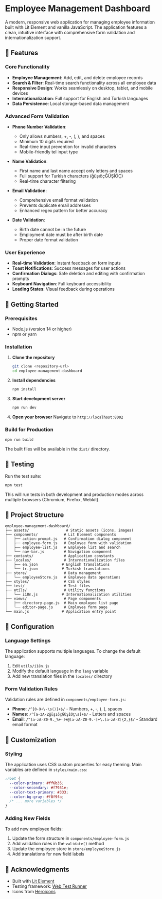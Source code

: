# Employee Management Dashboard

A modern, responsive web application for managing employee information built with Lit Element and vanilla JavaScript. The application features a clean, intuitive interface with comprehensive form validation and internationalization support.

## 🌟 Features

### Core Functionality

- **Employee Management**: Add, edit, and delete employee records
- **Search & Filter**: Real-time search functionality across all employee data
- **Responsive Design**: Works seamlessly on desktop, tablet, and mobile devices
- **Internationalization**: Full support for English and Turkish languages
- **Data Persistence**: Local storage-based data management

### Advanced Form Validation

- **Phone Number Validation**:

  - Only allows numbers, +, -, (, ), and spaces
  - Minimum 10 digits required
  - Real-time input prevention for invalid characters
  - Mobile-friendly tel input type

- **Name Validation**:

  - First name and last name accept only letters and spaces
  - Full support for Turkish characters (ğüşıöçĞÜŞİÖÇ)
  - Real-time character filtering

- **Email Validation**:

  - Comprehensive email format validation
  - Prevents duplicate email addresses
  - Enhanced regex pattern for better accuracy

- **Date Validation**:
  - Birth date cannot be in the future
  - Employment date must be after birth date
  - Proper date format validation

### User Experience

- **Real-time Validation**: Instant feedback on form inputs
- **Toast Notifications**: Success messages for user actions
- **Confirmation Dialogs**: Safe deletion and editing with confirmation prompts
- **Keyboard Navigation**: Full keyboard accessibility
- **Loading States**: Visual feedback during operations

## 🚀 Getting Started

### Prerequisites

- Node.js (version 14 or higher)
- npm or yarn

### Installation

1. **Clone the repository**

   ```bash
   git clone <repository-url>
   cd employee-management-dashboard
   ```

2. **Install dependencies**

   ```bash
   npm install
   ```

3. **Start development server**

   ```bash
   npm run dev
   ```

4. **Open your browser**
   Navigate to `http://localhost:8002`

### Build for Production

```bash
npm run build
```

The built files will be available in the `dist/` directory.

## 🧪 Testing

Run the test suite:

```bash
npm test
```

This will run tests in both development and production modes across multiple browsers (Chromium, Firefox, Webkit).

## 📁 Project Structure

```
employee-management-dashboard/
├── assets/                 # Static assets (icons, images)
├── components/            # Lit Element components
│   ├── action-prompt.js   # Confirmation dialog component
│   ├── employee-form.js   # Employee form with validation
│   ├── employee-list.js   # Employee list and search
│   └── nav-bar.js         # Navigation component
├── contants/              # Application constants
├── locales/               # Internationalization files
│   ├── en.json           # English translations
│   └── tr.json           # Turkish translations
├── store/                 # Data management
│   └── employeeStore.js   # Employee data operations
├── styles/                # CSS styles
├── test/                  # Test files
├── utils/                 # Utility functions
│   └── i18n.js           # Internationalization utilities
├── views/                 # Page components
│   ├── directory-page.js  # Main employee list page
│   └── editor-page.js     # Employee form page
└── main.js               # Application entry point
```

## 🔧 Configuration

### Language Settings

The application supports multiple languages. To change the default language:

1. Edit `utils/i18n.js`
2. Modify the default language in the `lang` variable
3. Add new translation files in the `locales/` directory

### Form Validation Rules

Validation rules are defined in `components/employee-form.js`:

- **Phone**: `/^[0-9+\-\s()]+$/` - Numbers, +, -, (, ), spaces
- **Names**: `/^[a-zA-ZğüşıöçĞÜŞİÖÇ\s]+$/` - Letters and spaces
- **Email**: `/^[a-zA-Z0-9._%+-]+@[a-zA-Z0-9.-]+\.[a-zA-Z]{2,}$/` - Standard email format

## 🎨 Customization

### Styling

The application uses CSS custom properties for easy theming. Main variables are defined in `styles/main.css`:

```css
:root {
  --color-primary: #ff6b35;
  --color-secondary: #f7931e;
  --color-text-primary: #333;
  --color-bg-gray: #f8f9fa;
  /* ... more variables */
}
```

### Adding New Fields

To add new employee fields:

1. Update the form structure in `components/employee-form.js`
2. Add validation rules in the `validate()` method
3. Update the employee store in `store/employeeStore.js`
4. Add translations for new field labels

## 🙏 Acknowledgments

- Built with [Lit Element](https://lit.dev/)
- Testing framework: [Web Test Runner](https://modern-web.dev/docs/test-runner/overview/)
- Icons from [Heroicons](https://heroicons.com/)
